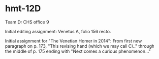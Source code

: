 hmt-12D
=======

Team D:  CHS office 9

Initial editing assignment: Venetus A, folio 156 recto.

Initial assignment for "The Venetian Homer in 2014": From first new paragraph on p. 173, "This revising hand (which we may call C).." through the middle of p. 175 ending with "Next comes a curious phenomenon..."


